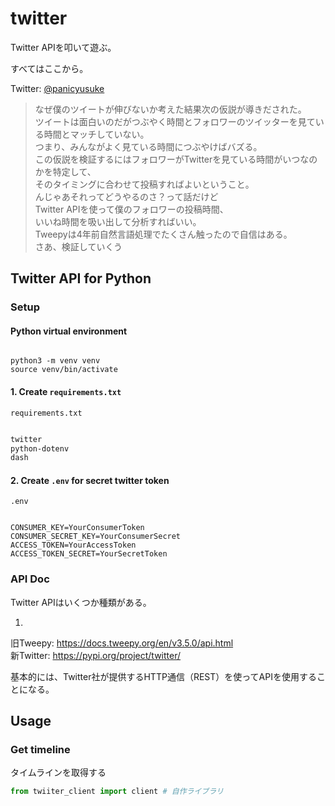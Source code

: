 # twitter

Twitter APIを叩いて遊ぶ。

すべてはここから。

Twitter: [@panicyusuke](https://twitter.com/panicyusuke)
> なぜ僕のツイートが伸びないか考えた結果次の仮説が導きだされた。  
ツイートは面白いのだがつぶやく時間とフォロワーのツイッターを見ている時間とマッチしていない。  
つまり、みんながよく見ている時間につぶやけばバズる。  
> この仮説を検証するにはフォロワーがTwitterを見ている時間がいつなのかを特定して、    
> そのタイミングに合わせて投稿すればよいということ。  
んじゃあそれってどうやるのさ？って話だけど  
> Twitter APIを使って僕のフォロワーの投稿時間、  
> いいね時間を吸い出して分析すればいい。  
Tweepyは4年前自然言語処理でたくさん触ったので自信はある。  
さあ、検証していくう

## Twitter API for Python

### Setup 

#### Python virtual environment

```shell

python3 -m venv venv
source venv/bin/activate

```

#### 1. Create `requirements.txt`

`requirements.txt`
```text:requirements.txt

twitter
python-dotenv
dash

```

#### 2. Create `.env` for secret twitter token

`.env`
```ENV

CONSUMER_KEY=YourConsumerToken
CONSUMER_SECRET_KEY=YourConsumerSecret
ACCESS_TOKEN=YourAccessToken
ACCESS_TOKEN_SECRET=YourSecretToken

```

### API Doc

Twitter APIはいくつか種類がある。

1. 

旧Tweepy: https://docs.tweepy.org/en/v3.5.0/api.html  
新Twitter: https://pypi.org/project/twitter/

基本的には、Twitter社が提供するHTTP通信（REST）を使ってAPIを使用することになる。  


## Usage

### Get timeline

タイムラインを取得する

```python
from twiiter_client import client # 自作ライブラリ

```